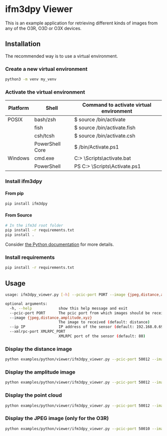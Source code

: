 # ifm3dpy Viewer

This is an example application for retrieving different kinds of images from any of the O3R, O3D or O3X devices.

## Installation

The recommended way is to use a virtual environment.

### Create a new virtual environment

```sh
python3 -m venv my_venv
```

### Activate the virtual environment

| Platform | Shell           | Command to activate virtual environment |
| -------- | --------------- | --------------------------------------- |
| POSIX    | bash/zsh        | $ source <venv>/bin/activate            |
|          | fish            | $ source <venv>/bin/activate.fish       |
|          | csh/tcsh        | $ source <venv>/bin/activate.csh        |
|          | PowerShell Core | $ <venv>/bin/Activate.ps1               |
| Windows  | cmd.exe         | C:\> <venv>\Scripts\activate.bat        |
|          | PowerShell      | PS C:\> <venv>\Scripts\Activate.ps1     |

### Install ifm3dpy

#### From pip

```sh
pip install ifm3dpy
```

#### From Source

```sh
# In the ifm3d root folder
pip install -r requirements.txt
pip install .
```

Consider [the Python documentation](../../../doc/sphinx/content/python.md) for more details.

### Install requirements

```sh
pip install -r requirements.txt
```

## Usage

```sh
usage: ifm3dpy_viewer.py [-h] --pcic-port PORT --image {jpeg,distance,amplitude,xyz} [--ip IP] [--xmlrpc-port XMLRPC_PORT]

optional arguments:
  -h, --help            show this help message and exit
  --pcic-port PORT      The pcic port from which images should be received
  --image {jpeg,distance,amplitude,xyz}
                        The image to received (default: distance)
  --ip IP               IP address of the sensor (default: 192.168.0.69)
  --xmlrpc-port XMLRPC_PORT
                        XMLRPC port of the sensor (default: 80)
```

### Display the distance image

```sh
python examples/python/viewer/ifm3dpy_viewer.py --pcic-port 50012 --image distance
```

### Display the amplitude image

```sh
python examples/python/viewer/ifm3dpy_viewer.py --pcic-port 50012 --image amplitude
```

### Display the point cloud

```sh
python examples/python/viewer/ifm3dpy_viewer.py --pcic-port 50012 --image xyz
```

### Display the JPEG image (only for the O3R)

```sh
python examples/python/viewer/ifm3dpy_viewer.py --pcic-port 50010 --image jpeg
```

